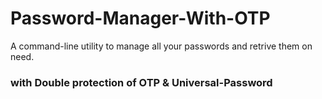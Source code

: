 # Password-Manager-With-OTP

A command-line utility to manage all your passwords and retrive them on need.

### with Double protection of OTP & Universal-Password
